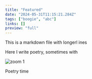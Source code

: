 ```yaml
---
title: "Featured"
date: "2024-05-31T11:15:21.284Z"
tags: ["boogie", "abc"]
links: []
preview: "full"
---
```


This is a markdown file with longerl ines

Here I write poetry, sometimes with 

![zoom 1](/images/zoom2.jpeg)

Poetry time
